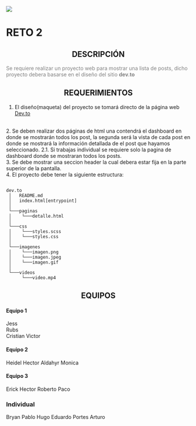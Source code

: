 <img src="https://secure.meetupstatic.com/photos/event/2/b/7/0/600_471971120.jpeg"/>

<h1>RETO 2</h1>

<h2 style="text-align: center;">DESCRIPCIÓN</h2>

<p style="color: gray;">Se requiere realizar un proyecto web para mostrar una lista de posts, dicho proyecto debera basarse en el diseño del sitio <strong>dev.to</strong></p>

<h2 style="text-align: center;">REQUERIMIENTOS</h2>

1. El diseño(maqueta) del proyecto se tomará directo de la página web [Dev.to](https://dev.to/)
<br/>
2. Se deben realizar dos páginas de html una contendrá el dashboard en donde se mostrarán todos los post, la segunda será la vista de cada post en donde se mostrará la información detallada de el post que hayamos seleccionado.
2.1. Si trabajas individual se requiere solo la pagina de dashboard donde se mostraran todos los posts.
<br/>
3. Se debe mostrar una seccion header la cual debera estar fija en la parte superior de la pantalla.
<br/>
4. El proyecto debe tener la siguiente estructura:

```

dev.to
 │   README.md
 │   index.html[entrypoint]
 │ 
 └───paginas
 │    └───detalle.html
 │
 └───css
 │    └───styles.scss
 │    └───styles.css
 │   
 └───imagenes
 │    └───imagen.png
 │    └───imagen.jpeg
 │    └───imagen.gif
 │    
 └───videos
      └───video.mp4

```

<h2 style="text-align: center;">EQUIPOS</h2>

#### Equipo 1

Jess	
Rubs	
Cristian
Victor	
		
#### Equipo 2

Heidel
Hector
Aldahyr
Monica

#### Equipo 3

Erick
Hector
Roberto
Paco

### Individual

Bryan
Pablo
Hugo
Eduardo Portes
Arturo
